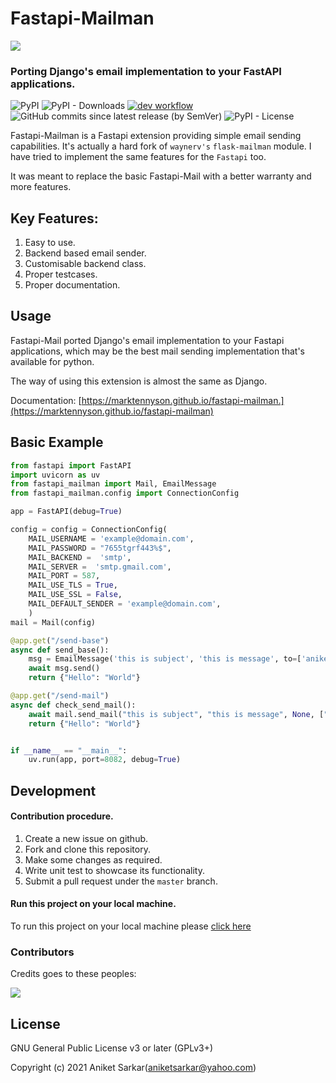 # Fastapi-Mailman
<img src="https://raw.githubusercontent.com/marktennyson/fastapi-mailman/master/logos/fastapi_mailman_logo.png"></img>

### Porting Django's email implementation to your FastAPI applications.
![PyPI](https://img.shields.io/pypi/v/fastapi-mailman?color=blue)
![PyPI - Downloads](https://img.shields.io/pypi/dm/fastapi-mailman?color=brightgreen)
[![dev workflow](https://github.com/marktennyson/fastapi-mailman/actions/workflows/dev.yml/badge.svg?branch=master)](https://github.com/marktennyson/fastapi-mailman/actions/workflows/dev.yml)
![GitHub commits since latest release (by SemVer)](https://img.shields.io/github/commits-since/waynerv/fastapi-mailman/latest?color=cyan)
![PyPI - License](https://img.shields.io/pypi/l/fastapi-mailman?color=blue)

Fastapi-Mailman is a Fastapi extension providing simple email sending capabilities. It's actually a hard fork of `waynerv's` `flask-mailman` module. I have tried to implement the same features for the `Fastapi` too.

It was meant to replace the basic Fastapi-Mail with a better warranty and more features.

## Key Features:
1. Easy to use. 
2. Backend based email sender.
3. Customisable backend class. 
4. Proper testcases. 
5. Proper documentation.

## Usage

Fastapi-Mail ported Django's email implementation to your Fastapi applications, which may be the best mail sending implementation that's available for python.

The way of using this extension is almost the same as Django.

Documentation: [https://marktennyson.github.io/fastapi-mailman.](https://marktennyson.github.io/fastapi-mailman)

## Basic Example
```python
from fastapi import FastAPI
import uvicorn as uv
from fastapi_mailman import Mail, EmailMessage
from fastapi_mailman.config import ConnectionConfig

app = FastAPI(debug=True)

config = config = ConnectionConfig(
    MAIL_USERNAME = 'example@domain.com',
    MAIL_PASSWORD = "7655tgrf443%$",
    MAIL_BACKEND =  'smtp',
    MAIL_SERVER =  'smtp.gmail.com',
    MAIL_PORT = 587,
    MAIL_USE_TLS = True,
    MAIL_USE_SSL = False,
    MAIL_DEFAULT_SENDER = 'example@domain.com',
    )
mail = Mail(config)

@app.get("/send-base")
async def send_base():
    msg = EmailMessage('this is subject', 'this is message', to=['aniketsarkar@yahoo.com'])
    await msg.send()
    return {"Hello": "World"}

@app.get("/send-mail")
async def check_send_mail():
    await mail.send_mail("this is subject", "this is message", None, ["aniketsarkar@yahoo.com"])
    return {"Hello": "World"}


if __name__ == "__main__":
    uv.run(app, port=8082, debug=True)
```
## Development

#### Contribution procedure.
1. Create a new issue on github.
2. Fork and clone this repository.
3. Make some changes as required.
4. Write unit test to showcase its functionality.
5. Submit a pull request under the `master` branch.

#### Run this project on your local machine.
To run this project on your local machine please [click here](https://marktennyson.github.io/fastapi-mailman/Contributing)

### Contributors
Credits goes to these peoples:

<a href="https://github.com/marktennyson/fastapi-mailman/graphs/contributors">
  <img src="https://contrib.rocks/image?repo=marktennyson/fastapi-mailman" />
</a>

## License

GNU General Public License v3 or later (GPLv3+)

Copyright (c) 2021 Aniket Sarkar(aniketsarkar@yahoo.com)
